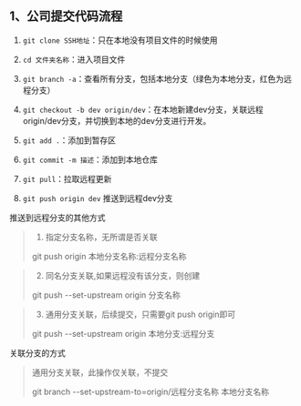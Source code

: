 ## 1、公司提交代码流程

1. `git clone SSH地址`：只在本地没有项目文件的时候使用

2. `cd 文件夹名称`：进入项目文件

3. `git branch -a`：查看所有分支，包括本地分支（绿色为本地分支，红色为远程分支）

4. `git checkout -b dev origin/dev`：在本地新建dev分支，关联远程origin/dev分支，并切换到本地的dev分支进行开发。

5. `git add .`：添加到暂存区

6. `git commit -m 描述`：添加到本地仓库

7. `git pull`：拉取远程更新

8. `git push origin dev` 推送到远程dev分支





推送到远程分支的其他方式

>1. 指定分支名称，无所谓是否关联
>
>git push origin 本地分支名称:远程分支名称

>2. 同名分支关联,如果远程没有该分支，则创建
>
>git push --set-upstream origin 分支名称

>3. 通用分支关联，后续提交，只需要git push origin即可
>
>git push --set-upstream origin 本地分支:远程分支



关联分支的方式

>通用分支关联，此操作仅关联，不提交
>
>git branch --set-upstream-to=origin/远程分支名称 本地分支名称